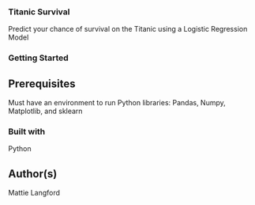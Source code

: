 ### Titanic Survival 
Predict your chance of survival on the Titanic using a Logistic Regression Model

### Getting Started
## Prerequisites 
Must have an environment to run Python libraries: Pandas, Numpy, Matplotlib, and sklearn

### Built with
Python

## Author(s)
Mattie Langford
